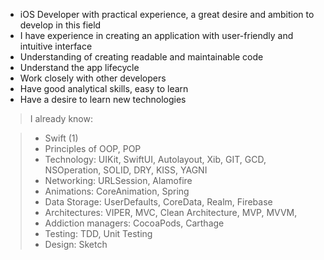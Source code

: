 * iOS Developer with practical experience, a great desire and ambition to develop in this field
* I have experience in creating an application with user-friendly and intuitive interface
* Understanding of creating readable and maintainable code
* Understand the app lifecycle
* Work closely with other developers
* Have good analytical skills, easy to learn
* Have a desire to learn new technologies

> I already know:

   > * Swift (1)
   > * Principles of OOP, POP
   > * Technology: UIKit, SwiftUI, Autolayout, Xib, GIT, GCD, NSOperation, SOLID, DRY, KISS, YAGNI
   > * Networking: URLSession, Alamofire
   > * Animations: CoreAnimation, Spring
   > * Data Storage: UserDefaults, CoreData, Realm, Firebase
   > * Architectures: VIPER, MVC, Clean Architecture, MVP, MVVM,
   > * Addiction managers: CocoaPods, Carthage
   > * Testing: TDD, Unit Testing
   > * Design: Sketch
